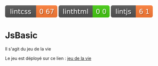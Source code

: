 ![css_report.txt](lintcss.svg)
 ![linthtml_report.tx](linthtml.svg) 
 ![js_report.txt](lintjs.svg)

# JsBasic

Il s'agit du jeu de la vie

Le jeu est déployé sur ce lien : [jeu de la vie](https://fye237.github.io/JsBasic/Jeu.html)
